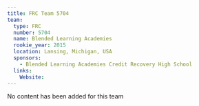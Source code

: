 ```yaml
---
title: FRC Team 5704
team:
  type: FRC
  number: 5704
  name: Blended Learning Academies
  rookie_year: 2015
  location: Lansing, Michigan, USA
  sponsors:
    - Blended Learning Academies Credit Recovery High School
  links:
    Website: 
---
```

No content has been added for this team